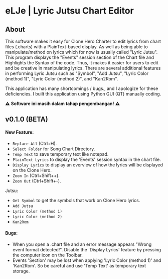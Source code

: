 # eLJe | Lyric Jutsu Chart Editor


## About
This software makes it easy for Clone Hero Charter to edit lyrics from chart files (.charts) with a PlainText-based display. As well as being able to manipulate/method on lyrics which for now is usually called "Lyric Jutsu". This program displays the "Events" session section of the Chart file and Highlights the Syntax of the code. Thus, it makes it easier for users to edit and be creative in manipulating lyrics. There are several additional features in performing Lyric Jutsu such as "Symbol", "Add Jutsu", "Lyric Color (method 1)", "Lyric Color (method 2)", and "Kan2Rom".

This application has many shortcomings / bugs., and I apologize for these deficiencies. I built this application using Python GUI (QT) manually coding. 


⚠️ **Software ini masih dalam tahap pengembangan!** ⚠️


## v0.1.0 (BETA)

#### New Feature:
- `Replace All` (Ctrl+H).
- `Select Folder` for Song Chart Directory.
- `Temp Text` to save temporary text like notepad.
- `PlainText Lyrics` to display the 'Events' session syntax in the chart file.
- `Display Lyrics` to display an overview of how the lyrics will be displayed on the Clone Hero.
- `Zoom In` (Ctrl+Shift++).
- `Zoom Out` (Ctrl+Shift+-).

Jutsu:
- `Get Symbol` to get the symbols that work on Clone Hero lyrics.
- `Add Jutsu`
- `Lyric Color (method 1)`
- `Lyric Color (method 2)`
- `Kan2Rom`

#### Bugs:
- When you open a .chart file and an error message appears "Wrong event format detected!". Disable the 'Display Lyrics' feature by pressing the computer icon on the Toolbar.
- Events 'Section' may be lost when applying 'Lyric Color (method 1)' and 'Kan2Rom'. So be careful and use 'Temp Text' as temporary text storage.
